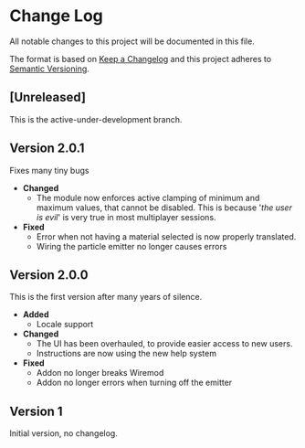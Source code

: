 # Change Log
All notable changes to this project will be documented in this file.

The format is based on [Keep a Changelog](http://keepachangelog.com/)
and this project adheres to [Semantic Versioning](http://semver.org/).

## [Unreleased]

This is the active-under-development branch.

## Version 2.0.1

Fixes many tiny bugs

- **Changed**
  - The module now enforces active clamping of minimum and maximum values, that cannot be
    disabled. This is because '*the user is evil*' is very true in most multiplayer sessions.
- **Fixed**
  - Error when not having a material selected is now properly translated.
  - Wiring the particle emitter no longer causes errors

## Version 2.0.0

This is the first version after many years of silence.

- **Added**
  - Locale support
- **Changed**
  - The UI has been overhauled, to provide easier access to new users.
  - Instructions are now using the new help system
- **Fixed**
  - Addon no longer breaks Wiremod
  - Addon no longer errors when turning off the emitter

## Version 1

Initial version, no changelog.
